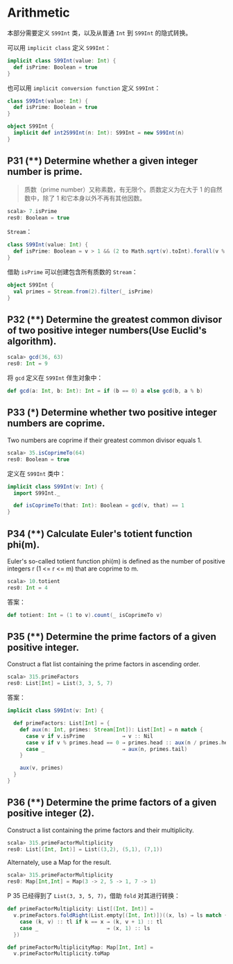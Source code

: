 # Arithmetic

本部分需要定义 `S99Int` 类，以及从普通 `Int` 到 `S99Int` 的隐式转换。

可以用 `implicit class` 定义 `S99Int`：

```Scala
implicit class S99Int(value: Int) {
  def isPrime: Boolean = true
}
```

也可以用 `implicit conversion function` 定义 `S99Int`：

```Scala
class S99Int(value: Int) {
  def isPrime: Boolean = true
}

object S99Int {
  implicit def int2S99Int(n: Int): S99Int = new S99Int(n)
}
```

## P31 (**) Determine whether a given integer number is prime.

>质数（prime number）又称素数，有无限个。质数定义为在大于 1 的自然数中，除了 1 和它本身以外不再有其他因数。

```Scala
scala> 7.isPrime
res0: Boolean = true
```

`Stream`：

```Scala
class S99Int(value: Int) {
  def isPrime: Boolean = v > 1 && (2 to Math.sqrt(v).toInt).forall(v % _ != 0)
}
```

借助 `isPrime` 可以创建包含所有质数的 `Stream`：

```Scala
object S99Int {
  val primes = Stream.from(2).filter(_ isPrime)
}
```

## P32 (**) Determine the greatest common divisor of two positive integer numbers(Use Euclid's algorithm).

```Scala
scala> gcd(36, 63)
res0: Int = 9
```

将 `gcd` 定义在 `S99Int` 伴生对象中：

```Scala
def gcd(a: Int, b: Int): Int = if (b == 0) a else gcd(b, a % b)
```

## P33 (*) Determine whether two positive integer numbers are coprime.

Two numbers are coprime if their greatest common divisor equals 1.

```Scala
scala> 35.isCoprimeTo(64)
res0: Boolean = true
```

定义在 `S99Int` 类中：

```Scala
implicit class S99Int(v: Int) {
  import S99Int._

  def isCoprimeTo(that: Int): Boolean = gcd(v, that) == 1
}
```

## P34 (**) Calculate Euler's totient function phi(m).

Euler's so-called totient function phi(m) is defined as the number of positive integers r (1 <= r <= m) that are coprime to m.

```Scala
scala> 10.totient
res0: Int = 4
```

答案：

```Scala
def totient: Int = (1 to v).count(_ isCoprimeTo v)
```

## P35 (**) Determine the prime factors of a given positive integer.

Construct a flat list containing the prime factors in ascending order.

```Scala
scala> 315.primeFactors
res0: List[Int] = List(3, 3, 5, 7)
```

答案：

```Scala
implicit class S99Int(v: Int) {

  def primeFactors: List[Int] = {
    def aux(n: Int, primes: Stream[Int]): List[Int] = n match {
      case v if v.isPrime            ⇒ v :: Nil
      case v if v % primes.head == 0 ⇒ primes.head :: aux(n / primes.head, primes)
      case _                         ⇒ aux(n, primes.tail)
    }

    aux(v, primes)
  }
}
```

## P36 (**) Determine the prime factors of a given positive integer (2).

Construct a list containing the prime factors and their multiplicity.

```Scala
scala> 315.primeFactorMultiplicity
res0: List[(Int, Int)] = List((3,2), (5,1), (7,1))
```

Alternately, use a Map for the result.

```Scala
scala> 315.primeFactorMultiplicity
res0: Map[Int,Int] = Map(3 -> 2, 5 -> 1, 7 -> 1)
```

P 35 已经得到了 `List(3, 3, 5, 7)`，借助 `fold` 对其进行转换：

```Scala
def primeFactorMultiplicity: List[(Int, Int)] =
  v.primeFactors.foldRight(List.empty[(Int, Int)])((x, ls) ⇒ ls match {
    case (k, v) :: tl if k == x ⇒ (k, v + 1) :: tl
    case _                      ⇒ (x, 1) :: ls
  })

def primeFactorMultiplicityMap: Map[Int, Int] =
  v.primeFactorMultiplicity.toMap
```
